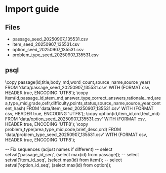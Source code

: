 # Import guide

## Files
- passage_seed_20250907_135531.csv
- item_seed_20250907_135531.csv
- option_seed_20250907_135531.csv
- problem_type_seed_20250907_135531.csv

## psql
\copy passage(id,title,body_md,word_count,source_name,source_year) FROM 'data/passage_seed_20250907_135531.csv' WITH (FORMAT csv, HEADER true, ENCODING 'UTF8');
\copy item(id,passage_id,stem_md,answer_type,correct_answers,rationale_md,area,type_mid,grade,cefr,difficulty,points,status,source_name,source_year,content_hash) FROM 'data/item_seed_20250907_135531.csv' WITH (FORMAT csv, HEADER true, ENCODING 'UTF8');
\copy option(id,item_id,ord,text_md) FROM 'data/option_seed_20250907_135531.csv' WITH (FORMAT csv, HEADER true, ENCODING 'UTF8');
\copy problem_type(area,type_mid,code,brief_desc,ord) FROM 'data/problem_type_seed_20250907_135531.csv' WITH (FORMAT csv, HEADER true, ENCODING 'UTF8');

-- Fix sequences (adjust names if different)
-- select setval('passage_id_seq', (select max(id) from passage));
-- select setval('item_id_seq',    (select max(id) from item));
-- select setval('option_id_seq',  (select max(id) from option));
